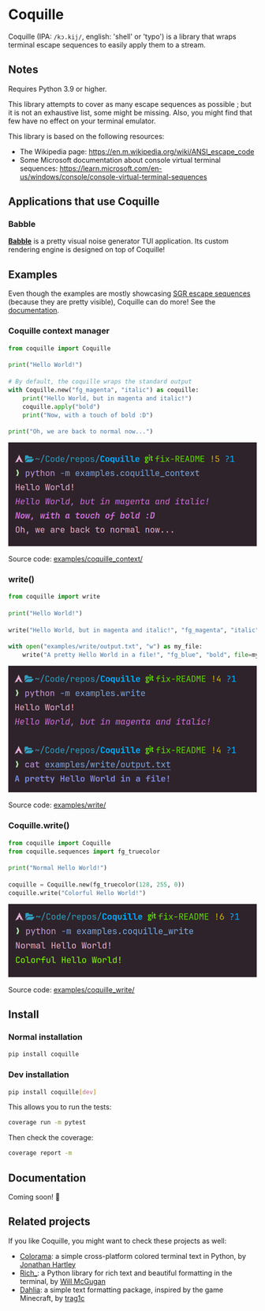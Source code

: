 # Coquille

Coquille (IPA: `/kɔ.kij/`, english: 'shell' or 'typo') is a library that wraps terminal escape sequences to easily apply them to a stream.

## Notes

Requires Python 3.9 or higher.

This library attempts to cover as many escape sequences as possible ; but it is not an exhaustive list, some might be missing. Also, you might find that few have no effect on your terminal emulator.

This library is based on the following resources:

- The Wikipedia page: <https://en.m.wikipedia.org/wiki/ANSI_escape_code>
- Some Microsoft documentation about console virtual terminal sequences: <https://learn.microsoft.com/en-us/windows/console/console-virtual-terminal-sequences>

## Applications that use Coquille

### Babble

[**Babble**](https://github.com/qexat/Babble) is a pretty visual noise generator TUI application. Its custom rendering engine is designed on top of Coquille!

## Examples

Even though the examples are mostly showcasing [SGR escape sequences](<https://en.wikipedia.org/wiki/ANSI_escape_code#SGR_(Select_Graphic_Rendition)_parameters>) (because they are pretty visible), Coquille can do more! See the [documentation](#documentation).

### Coquille context manager

```py
from coquille import Coquille

print("Hello World!")

# By default, the coquille wraps the standard output
with Coquille.new("fg_magenta", "italic") as coquille:
    print("Hello World, but in magenta and italic!")
    coquille.apply("bold")
    print("Now, with a touch of bold :D")

print("Oh, we are back to normal now...")

```

![screenshot.png](https://raw.githubusercontent.com/qexat/Coquille/main/examples/coquille_context/screenshot.png)

Source code: [examples/coquille_context/](https://github.com/qexat/Coquille/blob/main/examples/coquille_context/__main__.py)

### write()

```py
from coquille import write

print("Hello World!")

write("Hello World, but in magenta and italic!", "fg_magenta", "italic")

with open("examples/write/output.txt", "w") as my_file:
    write("A pretty Hello World in a file!", "fg_blue", "bold", file=my_file)

```

![screenshot.png](https://raw.githubusercontent.com/qexat/Coquille/main/examples/write/screenshot.png)

Source code: [examples/write/](https://github.com/qexat/Coquille/blob/main/examples/write/__main__.py)

### Coquille.write()

```py
from coquille import Coquille
from coquille.sequences import fg_truecolor

print("Normal Hello World!")

coquille = Coquille.new(fg_truecolor(128, 255, 0))
coquille.write("Colorful Hello World!")

```

![screenshot.png](https://raw.githubusercontent.com/qexat/Coquille/main/examples/coquille_write/screenshot.png)

Source code: [examples/coquille_write/](https://github.com/qexat/Coquille/blob/main/examples/coquille_write/__main__.py)

## Install

### Normal installation

```sh
pip install coquille
```

### Dev installation

```sh
pip install coquille[dev]
```

This allows you to run the tests:

```sh
coverage run -m pytest
```

Then check the coverage:

```sh
coverage report -m
```

## Documentation

Coming soon! 🚧

## Related projects

If you like Coquille, you might want to check these projects as well:

- [Colorama](https://github.com/tartley/colorama): a simple cross-platform colored terminal text in Python, by [Jonathan Hartley](https://github.com/tartley)
- [Rich\_](https://github.com/Textualize/rich): a Python library for rich text and beautiful formatting in the terminal, by [Will McGugan](https://github.com/willmcgugan)
- [Dahlia](https://github.com/dahlia-lib/dahlia): a simple text formatting package, inspired by the game Minecraft, by [trag1c](https://github.com/trag1c/)
